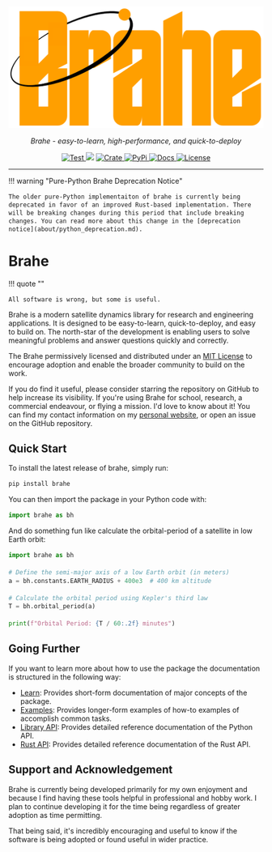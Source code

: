 <p align="center">
  <a href="https://github.com/duncaneddy/brahe/"><img src="https://raw.githubusercontent.com/duncaneddy/brahe/main/docs/assets/logo-gold.png" alt="Brahe"></a>
</p>
<p align="center">
    <em>Brahe - easy-to-learn, high-performance, and quick-to-deploy</em>
</p>
<p align="center">
<a href="https://github.com/duncaneddy/brahe/actions/workflows/commit.yml" target="_blank">
    <img src="https://github.com/duncaneddy/brahe/actions/workflows/commit.yml/badge.svg" alt="Test">
</a>
<a href="https://codecov.io/gh/duncaneddy/brahe">  
  <img src="https://codecov.io/gh/duncaneddy/brahe/graph/badge.svg?token=1JDXP549Q4"></a>
<a href="https://crates.io/crates/brahe" target="_blank">
    <img src="https://img.shields.io/crates/v/brahe.svg" alt="Crate">
</a>
<a href="https://pypi.org/project/brahe" target="_blank">
    <img src="https://img.shields.io/pypi/v/brahe?color=blue" alt="PyPi">
</a>
<a href="https://duncaneddy.github.io/brahe" target="_blank">
    <img src="https://img.shields.io/badge/docs-latest-blue.svg" alt="Docs">
</a>
<a href="https://github.com/duncaneddy/brahe/blob/main/LICENSE" target="_blank">
    <img src="https://img.shields.io/badge/License-MIT-green.svg", alt="License">
</a>
</p>

----

!!! warning "Pure-Python Brahe Deprecation Notice"
    
    The older pure-Python implementaiton of brahe is currently being deprecated in favor of an improved Rust-based implementation. There will be breaking changes during this period that include breaking changes. You can read more about this change in the [deprecation notice](about/python_deprecation.md).

# Brahe

!!! quote ""

    All software is wrong, but some is useful.

Brahe is a modern satellite dynamics library for research and engineering
applications. It is designed to be easy-to-learn, quick-to-deploy, and easy to build on.
The north-star of the development is enabling users to solve meaningful problems
and answer questions quickly and correctly.

The Brahe permissively licensed and distributed under an [MIT License](https://github.com/duncaneddy/brahe/blob/main/LICENSE) to encourage adoption and enable the
broader community to build on the work.

If you do find it useful, please consider starring the repository on GitHub to help
increase its visibility. If you're using Brahe for school, research, a commercial endeavour, or flying a mission. I'd love to know about it!
You can find my contact information on my [personal website](https://duncaneddy.com), 
or open an issue on the GitHub repository.


## Quick Start

To install the latest release of brahe, simply run:

```bash
pip install brahe
```

You can then import the package in your Python code with:

```python
import brahe as bh
```

And do something fun like calculate the orbital-period of a satellite in low Earth orbit:

```python
import brahe as bh

# Define the semi-major axis of a low Earth orbit (in meters)
a = bh.constants.EARTH_RADIUS + 400e3  # 400 km altitude

# Calculate the orbital period using Kepler's third law
T = bh.orbital_period(a)

print(f"Orbital Period: {T / 60:.2f} minutes")
```

## Going Further

If you want to learn more about how to use the package the documentation is structured in the following way:

- [Learn](learn/index.md): Provides short-form documentation of major concepts of the package.
- [Examples](examples/index.md): Provides longer-form examples of how-to examples of accomplish common tasks.
- [Library API](library_api/index.md): Provides detailed reference documentation of the Python API.
- [Rust API](https://docs.rs/brahe): Provides detailed reference documentation of the Rust API.


## Support and Acknowledgement

Brahe is currently being developed primarily for my own enjoyment and
because I find having these tools helpful in professional and hobby work. I plan to
continue developing it for the time being regardless of greater adoption as time permitting.

That being said, it's incredibly encouraging and useful to know if the
software is being adopted or found useful in wider practice.
